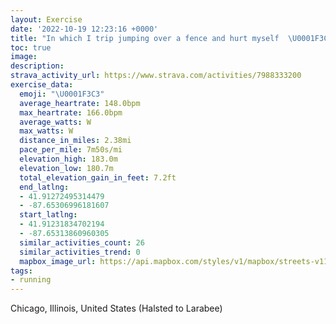 ```yaml
---
layout: Exercise
date: '2022-10-19 12:23:16 +0000'
title: "In which I trip jumping over a fence and hurt myself  \U0001F3C3"
toc: true
image:
description:
strava_activity_url: https://www.strava.com/activities/7988333200
exercise_data:
  emoji: "\U0001F3C3"
  average_heartrate: 148.0bpm
  max_heartrate: 166.0bpm
  average_watts: W
  max_watts: W
  distance_in_miles: 2.38mi
  pace_per_mile: 7m50s/mi
  elevation_high: 183.0m
  elevation_low: 180.7m
  total_elevation_gain_in_feet: 7.2ft
  end_latlng:
  - 41.91272495314479
  - -87.65306996181607
  start_latlng:
  - 41.91231834702194
  - -87.65313860960305
  similar_activities_count: 26
  similar_activities_trend: 0
  mapbox_image_url: https://api.mapbox.com/styles/v1/mapbox/streets-v11/static/path-5+787af2-1.0(sgy~Fbm~uO%3FwAG%7BA%3FcCEoB%40sEOe%5DCKIIsBBMAEEBeBEiPIy%40%40qAEwBMiAE%7DCAoCB_DKmHAkCASEKEEc%40Sw%40k%40SEK%3FS%40q%40%5EEJAHpAlFHRJFHBjACXBHN%40LA~FHxF%40bDJxAFzBDpHAvBHnJBPDBhAEX%40DD%40THdMBrLJlQ),pin-s-s+e5b22e(-87.65154,41.9137),pin-s-f+89ae00(-87.65119000000001,41.91383000000002)/auto/800x800?access_token=pk.eyJ1Ijoiam9zaGJlY2ttYW4iLCJhIjoiY205eWR2aDd1MWZ6djJrbXc4a3M0bWZleiJ9.XiG9OWkNcZk2QzjJbxLB4A
tags:
- running
---
```




Chicago, Illinois, United States (Halsted to Larabee)
